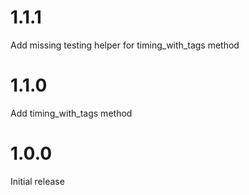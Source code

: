 # 1.1.1

Add missing testing helper for timing_with_tags method

# 1.1.0

Add timing_with_tags method

# 1.0.0

Initial release
